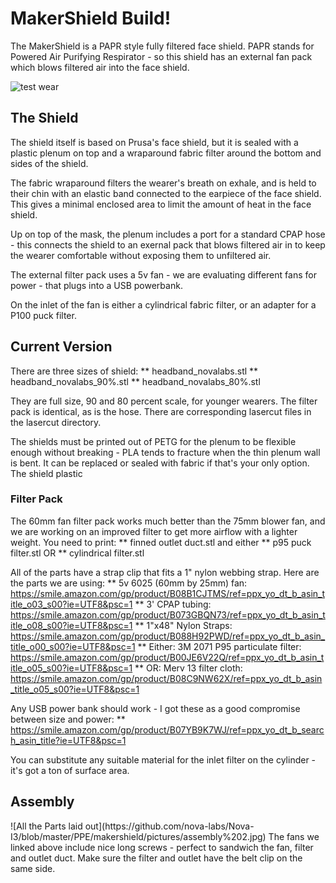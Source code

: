 <h1>MakerShield Build!</h1>

The MakerShield is a PAPR style fully filtered face shield.  PAPR stands for Powered Air Purifying Respirator - so this shield has an external fan pack which blows filtered air into the face shield.

![test wear](https://github.com/nova-labs/Nova-I3/blob/master/PPE/makershield/pictures/full%20test.jpg)


<h2> The Shield </h2>
The shield itself is based on Prusa's face shield, but it is sealed with a plastic plenum on top and a wraparound fabric filter around the bottom and sides of the shield.

The fabric wraparound filters the wearer's breath on exhale, and is held to their chin with an elastic band connected to the earpiece of the face shield.  This gives a minimal enclosed area to limit the amount of heat in the face shield.

Up on top of the mask, the plenum includes a port for a standard CPAP hose - this connects the shield to an exernal pack that blows filtered air in to keep the wearer comfortable without exposing them to unfiltered air.

The external filter pack uses a 5v fan - we are evaluating different fans for power - that plugs into a USB powerbank.

On the inlet of the fan is either a cylindrical fabric filter, or an adapter for a P100 puck filter.


<h2> Current Version </h2>
There are three sizes of shield:
 ** headband_novalabs.stl
 ** headband_novalabs_90%.stl
 ** headband_novalabs_80%.stl

They are full size, 90 and 80 percent scale, for younger wearers.  The filter pack is identical, as is the hose.  There are corresponding lasercut files in the lasercut directory.

The shields must be printed out of PETG for the plenum to be flexible enough without breaking - PLA tends to fracture when the thin plenum wall is bent.  It can be replaced or sealed with fabric if that's your only option.
The shield plastic 


<h3>Filter Pack</h3>
The 60mm fan filter pack works much better than the 75mm blower fan, and we are working on an improved filter to get more airflow with a lighter weight.
You need to print: 
 ** finned outlet duct.stl
and either
 ** p95 puck filter.stl OR
 ** cylindrical filter.stl

All of the parts have a strap clip that fits a 1" nylon webbing strap.
Here are the parts we are using:
 ** 5v 6025 (60mm by 25mm) fan: https://smile.amazon.com/gp/product/B08B1CJTMS/ref=ppx_yo_dt_b_asin_title_o03_s00?ie=UTF8&psc=1
 ** 3' CPAP tubing: https://smile.amazon.com/gp/product/B073GBQN73/ref=ppx_yo_dt_b_asin_title_o08_s00?ie=UTF8&psc=1
 ** 1"x48" Nylon Straps: https://smile.amazon.com/gp/product/B088H92PWD/ref=ppx_yo_dt_b_asin_title_o00_s00?ie=UTF8&psc=1
 ** Either: 3M 2071 P95 particulate filter: https://smile.amazon.com/gp/product/B00JE6V22Q/ref=ppx_yo_dt_b_asin_title_o05_s00?ie=UTF8&psc=1
 **     OR: Merv 13 filter cloth: https://smile.amazon.com/gp/product/B08C9NW62X/ref=ppx_yo_dt_b_asin_title_o05_s00?ie=UTF8&psc=1
 
 Any USB power bank should work - I got these as a good compromise between size and power:
 ** https://smile.amazon.com/gp/product/B07YB9K7WJ/ref=ppx_yo_dt_b_search_asin_title?ie=UTF8&psc=1
 
You can substitute any suitable material for the inlet filter on the cylinder - it's got a ton of surface area.

<h2> Assembly </h2>
![All the Parts laid out](https://github.com/nova-labs/Nova-I3/blob/master/PPE/makershield/pictures/assembly%202.jpg)
The fans we linked above include nice long screws - perfect to sandwich the fan, filter and outlet duct.  Make sure the filter and outlet have the belt clip on the same side.



